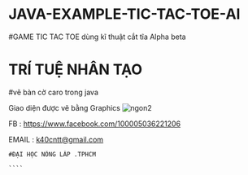 # JAVA-EXAMPLE-TIC-TAC-TOE-AI

#GAME TIC TAC TOE dùng kĩ thuật cắt tĩa Alpha beta
# TRÍ TUỆ NHÂN TẠO
#vẽ bàn cờ caro trong java

Giao diện được vẽ bằng Graphics 
![ngon2](https://user-images.githubusercontent.com/28096471/28350188-60b7b804-6c71-11e7-99ca-3cdeb5a59deb.png)



  
 FB  :  https://www.facebook.com/100005036221206
 
 EMAIL : k40cntt@gmail.com
  ``````
  #ĐẠI HỌC NÔNG LÂP .TPHCM

````


